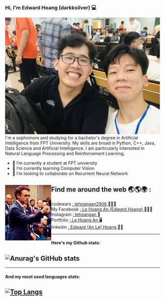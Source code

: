 ### Hi, I'm Edward Hoang (darkksilver) 💻


<img src="https://raw.githubusercontent.com/lehoangan2906/lehoangan2906/main/IMG_1295.JPG" alt = "banner that says Edward (An Le) Hoang - sophpmore at FPT university, Aritificial Intelligence researcher, Competitive Programming lover">
I'm a sophomore and studying for a bachelor's degree in Artificial Intelligence from FPT University. My skills are broad in Python, C++, Java, Data Science and Artificial Intelligence. I am particularly interested in Natural Language Processing and Reinforcement Learning.

- 🔭 I’m currently a student at FPT university
- 🌱 I’m currently learning Computer Vision
- 👯 I’m looking to collaborate on Recurrent Neural Network


## Find me around the web 🌏🌎🌍 : <a href = "https://www.linkedin.com/in/edward-hoang-31bb34220/" ><img align="left" width="150" height="180" src = "https://github.com/lehoangan2906/lehoangan2906/blob/main/giphy.gif"></a><br />


 - codewars <a href = "https://www.codewars.com/users/lehoangan2906">: lehoangan2906 </a> 🧑🏻‍💻
 - My Facebook <a href= "https://www.facebook.com/le.hoangan.182940/">: Le Hoang An (Edward Hoang) </a> 🙎🏻‍♂️
 - Instagram <a href = "https://www.instagram.com/__lehoangan/">: lehoangan </a> 🌊
 - Portfolio <a href = "https://lehoangan.vercel.app/">: Le Hoang An </a> 🖥
 - linkedin <a href = "https://www.linkedin.com/in/edward-hoang-31bb34220/">: Edward (An Le) Hoang </a> 🙋🏻<br />

--------------------------------------------------------------------------------------------
#### Here's my Github stats:
![Anurag's GitHub stats](https://github-readme-stats.vercel.app/api?username=lehoangan2906&show_icons=true&theme=radical)
-----------------------------------------------------------------

--------------------------------------------------------------------------------------------
#### And my most used languages stats:
[![Top Langs](https://github-readme-stats.vercel.app/api/top-langs/?username=lehoangan2906&layout=compact)](https://github.com/anuraghazra/github-readme-stats)
--------------------------------------------------------------------------------------------





